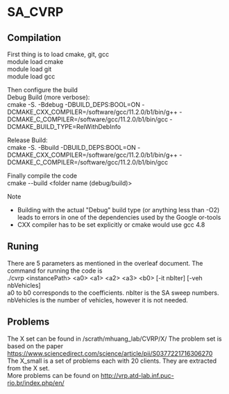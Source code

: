 # SA_CVRP
## Compilation
First thing is to load cmake, git, gcc  
module load cmake  
module load git  
module load gcc  

Then configure the build  
Debug Build (more verbose):  
cmake -S. -Bdebug -DBUILD_DEPS:BOOL=ON -DCMAKE_CXX_COMPILER=/software/gcc/11.2.0/b1/bin/g++ -DCMAKE_C_COMPILER=/software/gcc/11.2.0/b1/bin/gcc -DCMAKE_BUILD_TYPE=RelWithDebInfo

Release Build:  
cmake -S. -Bbuild -DBUILD_DEPS:BOOL=ON -DCMAKE_CXX_COMPILER=/software/gcc/11.2.0/b1/bin/g++ -DCMAKE_C_COMPILER=/software/gcc/11.2.0/b1/bin/gcc

Finally compile the code  
cmake --build <folder name (debug/build)>


Note
* Building with the actual "Debug" build type (or anything less than -O2) leads to errors in one of the dependencies used by the Google or-tools
* CXX compiler has to be set explicitly or cmake would use gcc 4.8

## Runing
There are 5 parameters as mentioned in the overleaf document. The command for running the code is  
./cvrp &lt;instancePath> &lt;a0> &lt;a1> &lt;a2> &lt;a3> &lt;b0> [-it nbIter] [-veh nbVehicles]  
a0 to b0 corresponds to the coefficients. nbIter is the SA sweep numbers. nbVehicles is the number of vehicles, however it is not needed.

## Problems
The X set can be found in /scrath/mhuang_lab/CVRP/X/ The problem set is based on the paper https://www.sciencedirect.com/science/article/pii/S0377221716306270  
The X_small is a set of problems each with 20 clients. They are extracted from the X set.  
More problems can be found on  http://vrp.atd-lab.inf.puc-rio.br/index.php/en/
